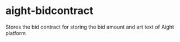# aight-bidcontract
Stores the bid contract for storing the bid amount and art text of Aight platform

